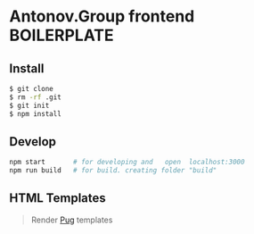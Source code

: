 # Antonov.Group frontend BOILERPLATE

## Install
```sh
$ git clone 
$ rm -rf .git
$ git init
$ npm install
```

## Develop
```sh
npm start       # for developing and   open  localhost:3000
npm run build   # for build. creating folder "build"
```

## HTML Templates 

> Render [Pug](https://pugjs.org/api/getting-started.html) templates
